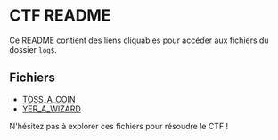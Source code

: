 # CTF README

Ce README contient des liens cliquables pour accéder aux fichiers du dossier `log$`.

## Fichiers

- [TOSS_A_COIN](writeups/TOSS_A_COIN.md)
- [YER_A_WIZARD](writeups/YER_A_WIZARD.md)

N'hésitez pas à explorer ces fichiers pour résoudre le CTF !
